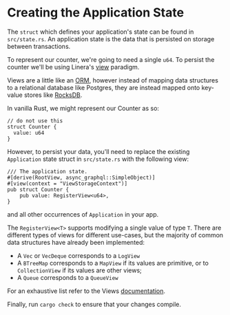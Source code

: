 # Creating the Application State

The `struct` which defines your application's state can be found in `src/state.rs`. An application state is the data that is persisted on storage between transactions.

To represent our counter, we're going to need a single `u64`. To persist the counter we'll be using Linera's [view](../advanced\_topics/views.md) paradigm.

Views are a little like an [ORM](https://en.wikipedia.org/wiki/Object%E2%80%93relational\_mapping), however instead of mapping data structures to a relational database like Postgres, they are instead mapped onto key-value stores like [RocksDB](https://rocksdb.org/).

In vanilla Rust, we might represent our Counter as so:

```rust,ignore
// do not use this
struct Counter {
  value: u64
}
```

However, to persist your data, you'll need to replace the existing `Application` state struct in `src/state.rs` with the following view:

```rust,ignore
/// The application state.
#[derive(RootView, async_graphql::SimpleObject)]
#[view(context = "ViewStorageContext")]
pub struct Counter {
    pub value: RegisterView<u64>,
}
```

and all other occurrences of `Application` in your app.

The `RegisterView<T>` supports modifying a single value of type `T`. There are different types of views for different use-cases, but the majority of common data structures have already been implemented:

* A `Vec` or `VecDeque` corresponds to a `LogView`
* A `BTreeMap` corresponds to a `MapView` if its values are primitive, or to `CollectionView` if its values are other views;
* A `Queue` corresponds to a `QueueView`

For an exhaustive list refer to the Views [documentation](../advanced\_topics/views.md).

Finally, run `cargo check` to ensure that your changes compile.
